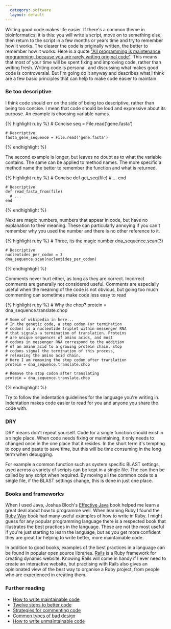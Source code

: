```yaml
---
  category: software
  layout: default
---
```

Writing good code makes life easier. If there's a common theme in bioinformatics, it is this: you will write a script, move on to something else, then return to the script in a few months or years time and try to remember how it works. The clearer the code is originally written, the better to remember how it works. Here is a quote ["All programming is maintenance programming, because you are rarely writing original code"][maintain]. This means that most of your time will be spent fixing and improving code, rather than writing fresh. Writing code is personal, and discussing what makes good code is controversial. But I'm going do it anyway and describes what I think are a few basic principles that can help to make code easier to maintain.

### Be too descriptive

I think code should err on the side of being too descriptive, rather than being too concise. I mean that code should be loud and expressive about its purpose. An example is choosing variable names.

{% highlight ruby %}
    # Concise
    seq = File.read('gene.fasta')
    
    # Descriptive
    fasta_gene_sequence = File.read('gene.fasta')
{% endhighlight %}

The second example is longer, but leaves no doubt as to what the variable contains. The same can be applied to method names. The more specific a method name the better to remember the function and what is returned.


{% highlight ruby %}
    # Concise
    def get_seq(file)
      # ...
    end

    # Descriptive
    def read_fasta_from(file)
      # ...
    end
{% endhighlight %}

Next are magic numbers, numbers that appear in code, but have no explanation to their meaning. These can particularly annoying if you can't remember why you used the number and there is no other reference to it.

{% highlight ruby %}
    # Three, its the magic number
    dna_sequence.scan(3)

    # Descriptive
    nucleotides_per_codon = 3
    dna_sequence.scan(nucleotides_per_codon)
{% endhighlight %}

Comments never hurt either, as long as they are correct. Incorrect comments are generally not considered useful. Comments are especially useful when the meaning of the code is not obvious, but going too much commenting can sometimes make code less easy to read

{% highlight ruby %}
    # Why the chop?
    protein = dna_sequence.translate.chop

    # Some of wikipedia in here...
    # In the genetic code, a stop codon (or termination 
    # codon) is a nucleotide triplet within messenger RNA
    # that signals a termination of translation. Proteins 
    # are unique sequences of amino acids, and most 
    # codons in messenger RNA correspond to the addition
    # of an amino acid to a growing protein chain, stop
    # codons signal the termination of this process,
    # releasing the amino acid chain.
    # Here I am removing the stop codon after translation
    protein = dna_sequence.translate.chop

    # Remove the stop codon after translating
    protein = dna_sequence.translate.chop
{% endhighlight %}

Try to follow the indentation guidelines for the language you're writing in. Indentation makes code easier to read for you and anyone you share the code with.

### DRY

DRY means don't repeat yourself. Code for a single function should exist in a single place. When code needs fixing or maintaining, it only needs to changed once in the one place that it resides. In the short term it's tempting to copy and paste to save time, but this will be time consuming in the long term when debugging.

For example a common function such as system specific BLAST settings, used across a variety of scripts can be kept in a single file. The can then be called by any script when required. By moving all the common code to a single file, if the BLAST settings change, this is done in just one place.

### Books and frameworks

When I used Java, Joshua Bloch's [Effective Java][effective] book helped me learn a great deal about how to programme well. When learning Ruby I found the [Ruby Way][way] book had many useful examples of how to write in Ruby. I might guess for any popular programming language there is a respected book that illustrates the best practices in the language. These are not the most useful if you're just starting to learn the language, but as you get more confident they are great for helping to write better, more maintainable code.

In addition to good books, examples of the best practices in a language can be found in popular open source libraries. [Rails][rails] is a Ruby framework for creating dynamic website. Knowing Rails will come in handy if I ever need to create an interactive website, but practising with Rails also gives an opinionated view of the best way to organise a Ruby project, from people who are experienced in creating them.

### Further reading

 * [How to write maintainable code](http://seanskti.wordpress.com/2006/10/08/six-easy-tips-for-more-maintainable-code/)
 * [Twelve steps to better code](http://www.joelonsoftware.com/articles/fog0000000043.html)
 * [Strategies for commenting code](http://particletree.com/features/successful-strategies-for-commenting-code/)
 * [Common types of bad design](http://sourcemaking.com/antipatterns/software-development-antipatterns)
 * [How to write unmaintainable code](http://www.freevbcode.com/ShowCode.Asp?ID=2547)

[maintain]: http://www.artima.com/intv/dry.html
[effective]: http://java.sun.com/docs/books/effective/
[way]: http://rubyhacker.com/
[rails]: http://rubyonrails.org/
